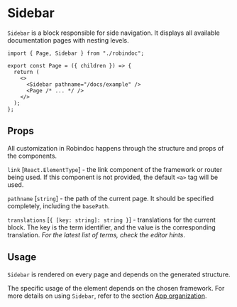 # Sidebar

`Sidebar` is a block responsible for side navigation. It displays all available documentation pages with nesting levels.

```tsx
import { Page, Sidebar } from "./robindoc";

export const Page = ({ children }) => {
  return (
    <>
      <Sidebar pathname="/docs/example" />
      <Page /* ... */ />
    </>
  );
};
```

## Props

All customization in Robindoc happens through the structure and props of the components.

`link` [`React.ElementType`] - the link component of the framework or router being used. If this component is not provided, the default `<a>` tag will be used.

`pathname` [`string`] - the path of the current page. It should be specified completely, including the `basePath`.

`translations` [`{ [key: string]: string }`] - translations for the current block. The key is the term identifier, and the value is the corresponding translation. _For the latest list of terms, check the editor hints_.

## Usage

`Sidebar` is rendered on every page and depends on the generated structure.

The specific usage of the element depends on the chosen framework. For more details on using `Sidebar`, refer to the section [App organization](../../01-getting-started/04-app-organization/README.md).
